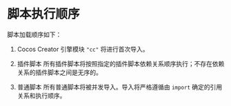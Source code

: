 
# 脚本执行顺序

脚本加载顺序如下：

 1. Cocos Creator 引擎模块 `"cc"` 将进行首次导入。

 1. 插件脚本 所有插件脚本将按照指定的插件脚本依赖关系顺序执行；不存在依赖关系的插件脚本之间是无序的。

 1. 普通脚本 所有普通脚本将被并发导入。导入将严格遵循由 `import` 确定的引用关系和执行顺序。
